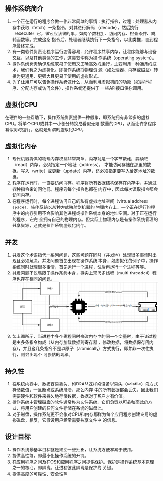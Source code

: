 ## 操作系统简介
1. 一个正在运行的程序会做一件非常简单的事情：执行指令，过程：处理器从内存中获取（fetch）一条指令，对其进行解码
   （decode），然后执行（execute）它，做它应该做的事，如两个数相加、访问内存、检查条件、跳转函数等。完成这条
   指令后，处理器继续执行下一条指令，以此类推，直到程序最终完成。
1. 有一类软件负责让程序运行变得容易，允许程序共享内存，让程序能够与设备交互，以及其他类似的工作，这类软件称为操
   作系统（operating system）。
1. 操作系统负责确保系统既易于使用又正确高效的运行，主要利用一种通用的技术，我们称之为虚拟化。即操作系统将物理资
   源（如处理器、内存或磁盘）转换为更通用、更强大且更易于使用的虚拟形式。
1. 为了让用户可以告诉操作系统做什么，从而利用虚拟机的的功能（如运行程序、分配内存或访问文件），操作系统还提供了
   一些API接口供你调用。
## 虚拟化CPU
在硬件的一些帮助下，操作系统负责提供一种假象，即系统拥有非常多的虚拟CPU。将单个CPU或其中一小部分转换成看似无限
数量的CPU，从而让许多程序看似同时运行，这就是所谓的虚拟化CPU。
## 虚拟化内存
1. 现代机器提供的物理内存模型非常简单，内存就是一个字节数组。要读取（read）内存，必须指定一个地址（address），
   才能访问存储在那里的数据。写入（write）或更新（update）内存，还必须指定要写入给定地址的数据。
1. 程序在运行时，一直要访问内存。程序将所有数据结构保存在内存中，并通过各种指令来访问他们。程序的每个指令也都在
   内存中，因此每次读取指令都会访问内存。
1. 在程序运行时，每个进程访问自己的私有虚拟地址空间（virtual address space），操作系统以某种方式映射到机器的
   物理内存上。一个正在运行的程序中的内存引用不会影响其他进程或操作系统本身的地址空间。对于正在运行的程序，它完
   全拥有自己的物理内存。但实际上物理内存是有操作系统管理的共享资源，这就是操作系统虚拟化内存。
## 并发
1. 并发这个术语指代一系列问题，这些问题在同时（并发地）处理很多事情时出现且必须解决。并发问题首先出现在操作系统
   本身，如虚拟化的例子中，操作系统同时处理很多事情，首先运行一个进程，然后再运行一个进程等等。
1. 并发问题不仅局限于操作系统本身，事实上现代多线程（multi-threaded）程序也存在相同的问题。
![img.png](./img/img.png)       
1. 如上图所示，当进程中多个线程同时修改内存中的同一个变量时，由于该过程是由多条指令构成（从内存加载数据到寄存器
   ，修改数据，将数据保存回内存），并且这几条指令不是以原子（atomically）方式执行，即并非一次性执行，则会出现不
   可预估的现象。
## 持久性
1. 在系统内存中，数据容易丢失，如DRAM这样的设备以易失（volatile）的方式存储数值，一旦断点或系统崩溃，那么内存
   中的所有数据都会丢失，因此我们需要硬件和软件来持久地存储数据，数据对于客户才有价值。
1. 操作系统中管理磁盘的软件通常称为文件系统，它们负责以可靠和高效的方式，将用户创建的任何文件存储在系统的磁盘上。
1. 对于磁盘，操作系统更不会像对CPU和内存那样为每个应用程序创建专用的虚拟磁盘，相反，它假设用户经常需要共享文件中
   的信息。
## 设计目标
1. 操作系统最基本目标就是建立一些抽象，让系统方便和易于使用。
1. 提供高性能，即最小化操作系统的开销。
1. 在应用程序之间及在OS和应用程序之间提供保护。保护是操作系统基本原理之一的核心，即隔离。让进程彼此隔离是保护的
   关键。
1. 提供高度的可靠性、安全性等

